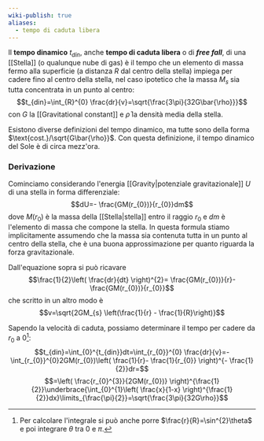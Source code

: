 ```yaml
---
wiki-publish: true
aliases:
  - tempo di caduta libera
---
```

Il **tempo dinamico** $t_{din}$, anche **tempo di caduta libera** o di ***free fall***, di una [[Stella]] (o qualunque nube di gas) è il tempo che un elemento di massa fermo alla superficie (a distanza $R$ dal centro della stella) impiega per cadere fino al centro della stella, nel caso ipotetico che la massa $M_{s}$ sia tutta concentrata in un punto al centro:
$$t_{din}=\int_{R}^{0} \frac{dr}{v}=\sqrt{\frac{3\pi}{32G\bar{\rho}}}$$
con $G$ la [[Gravitational constant]] e $\bar{\rho}$ la densità media della stella.

Esistono diverse definizioni del tempo dinamico, ma tutte sono della forma $\text{cost.}/\sqrt{G\bar{\rho}}$. Con questa definizione, il tempo dinamico del Sole è di circa mezz'ora.
### Derivazione
Cominciamo considerando l'energia [[Gravity|potenziale gravitazionale]] $U$ di una stella in forma differenziale:
$$dU=- \frac{GM(r_{0})}{r_{0}}dm$$
dove $M(r_{0})$ è la massa della [[Stella|stella]] entro il raggio $r_{0}$ e $dm$ è l'elemento di massa che compone la stella. In questa formula stiamo implicitamente assumendo che la massa sia contenuta tutta in un punto al centro della stella, che è una buona approssimazione per quanto riguarda la forza gravitazionale.

Dall'equazione sopra si può ricavare
$$\frac{1}{2}\left( \frac{dr}{dt} \right)^{2}= \frac{GM(r_{0})}{r}- \frac{GM(r_{0})}{r_{0}}$$
che scritto in un altro modo è
$$v=\sqrt{2GM_{s} \left(\frac{1}{r} - \frac{1}{R}\right)}$$

Sapendo la velocità di caduta, possiamo determinare il tempo per cadere da $r_{0}$ a 0[^1]:
$$t_{din}=\int_{0}^{t_{din}}dt=\int_{r_{0}}^{0} \frac{dr}{v}=-\int_{r_{0}}^{0}2GM(r_{0})\left( \frac{1}{r}- \frac{1}{r_{0}} \right)^{- \frac{1}{2}}dr=$$
$$=\left( \frac{r_{0}^{3}}{2GM(r_{0})} \right)^{\frac{1}{2}}\underbrace{\int_{0}^{1}\left( \frac{x}{1-x} \right)^{\frac{1}{2}}dx}\limits_{\frac{\pi}{2}}=\sqrt{\frac{3\pi}{32G\rho}}$$

[^1]: Per calcolare l'integrale si può anche porre $\frac{r}{R}=\sin^{2}\theta$ e poi integrare $\theta$ tra 0 e $\pi$.